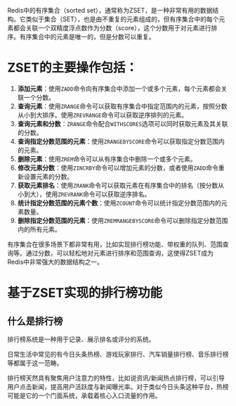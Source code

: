 
Redis中的有序集合（sorted set），通常称为ZSET，是一种非常有用的数据结构。它类似于集合（SET），也是由不重复的元素组成的，但有序集合中的每个元素都会关联一个双精度浮点数作为分数（score），这个分数用于对元素进行排序。有序集合中的元素是唯一的，但是分数可以重复。

<!--more-->

# ZSET的主要操作包括：

1. **添加元素**：使用`ZADD`命令向有序集合中添加一个或多个元素，每个元素都会关联一个分数。
2. **查询元素**：使用`ZRANGE`命令可以获取有序集合中指定范围内的元素，按照分数从小到大排序。使用`ZREVRANGE`命令可以获取逆序排列的元素。
3. **查询元素和分数**：`ZRANGE`命令配合`WITHSCORES`选项可以同时获取元素及其关联的分数。
4. **查询指定分数范围的元素**：使用`ZRANGEBYSCORE`命令可以获取指定分数范围内的元素。
5. **删除元素**：使用`ZREM`命令可以从有序集合中删除一个或多个元素。
6. **修改元素分数**：使用`ZINCRBY`命令可以增加元素的分数，或者使用`ZADD`命令重新设置元素的分数。
7. **获取元素排名**：使用`ZRANK`命令可以获取元素在有序集合中的排名（按分数从小到大），使用`ZREVRANK`命令可以获取逆序排名。
8. **统计指定分数范围的元素个数**：使用`ZCOUNT`命令可以统计指定分数范围内的元素数量。
9. **删除指定分数范围的元素**：使用`ZREMRANGEBYSCORE`命令可以删除指定分数范围内的所有元素。

有序集合在很多场景下都非常有用，比如实现排行榜功能、带权重的队列、范围查询等。通过分数，可以轻松地对元素进行排序和范围查询，这使得ZSET成为Redis中非常强大的数据结构之一。

# 基于ZSET实现的排行榜功能

## 什么是排行榜

排行榜系统是一种用于记录、展示排名或评分的系统。

日常生活中常见的有今日头条热榜、游戏玩家排行、汽车销量排行榜、音乐排行榜等都属于这一范畴。

排行榜天然具有聚焦用户注意力的特性，比如说资讯/新闻热点排行榜，可以引导用户点击新闻，提高用户活跃度与新闻曝光率。对于类似今日头条这种平台，热榜可能是它的一个门面系统，承载着核心入口流量的作用。


